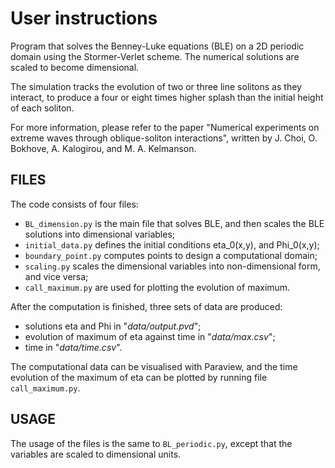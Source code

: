 # User instructions

Program that solves the Benney-Luke equations (BLE) on a 2D periodic domain using the Stormer-Verlet scheme.
The numerical solutions are scaled to become dimensional.

The simulation tracks the evolution of two or three line solitons as they interact, 
to produce a four or eight times higher splash than the initial height of each soliton.

For more information, please refer to the paper "Numerical experiments on extreme waves through
oblique-soliton interactions", written by J. Choi, O. Bokhove, A. Kalogirou, and M. A. Kelmanson.


## FILES

The code consists of four files:
- `BL_dimension.py` is the main file that solves BLE, and then scales the BLE solutions into dimensional variables;
- `initial_data.py` defines the initial conditions eta_0(x,y), and Phi_0(x,y);
- `boundary_point.py` computes points to design a computational domain;
- `scaling.py` scales the dimensional variables into non-dimensional form, and vice versa;
- `call_maximum.py` are used for plotting the evolution of maximum.


After the computation is finished, three sets of data are produced:
- solutions eta and Phi in "*data/output.pvd*";
- evolution of maximum of eta against time in "*data/max.csv*";
- time in "*data/time.csv*".

The computational data can be visualised with Paraview, and the time evolution of the maximum of eta can be plotted by running file `call_maximum.py`.

## USAGE
The usage of the files is the same to `BL_periodic.py`, except that the variables are scaled to dimensional units.
